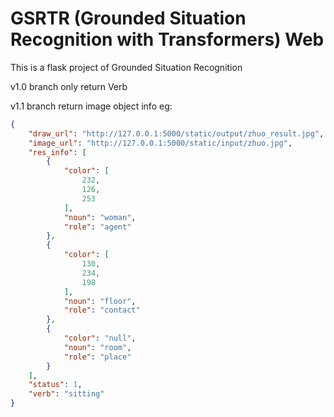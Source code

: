 # GSRTR (Grounded Situation Recognition with Transformers) Web
This is a flask project of Grounded Situation Recognition

v1.0 branch only return Verb

v1.1 branch return image object info eg:

```json
{
    "draw_url": "http://127.0.0.1:5000/static/output/zhuo_result.jpg",
    "image_url": "http://127.0.0.1:5000/static/input/zhuo.jpg",
    "res_info": [
        {
            "color": [
                232,
                126,
                253
            ],
            "noun": "woman",
            "role": "agent"
        },
        {
            "color": [
                130,
                234,
                198
            ],
            "noun": "floor",
            "role": "contact"
        },
        {
            "color": "null",
            "noun": "room",
            "role": "place"
        }
    ],
    "status": 1,
    "verb": "sitting"
}
```